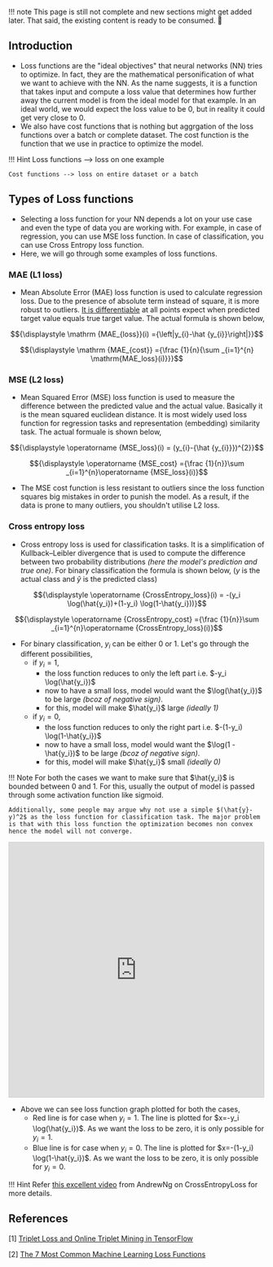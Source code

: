 !!! note
    This page is still not complete and new sections might get added later. That said, the existing content is ready to be consumed. 🍔

## Introduction

- Loss functions are the "ideal objectives" that neural networks (NN) tries to optimize. In fact, they are the mathematical personification of what we want to achieve with the NN. As the name suggests, it is a function that takes input and compute a loss value that determines how further away the current model is from the ideal model for that example. In an ideal world, we would expect the loss value to be 0, but in reality it could get very close to 0.
- We also have cost functions that is nothing but aggrgation of the loss functions over a batch or complete dataset. The cost function is the function that we use in practice to optimize the model.

!!! Hint
    Loss functions --> loss on one example

    Cost functions --> loss on entire dataset or a batch

## Types of Loss functions

- Selecting a loss function for your NN depends a lot on your use case and even the type of data you are working with. For example, in case of regression, you can use MSE loss function. In case of classification, you can use Cross Entropy loss function. 
- Here, we will go through some examples of loss functions.

### MAE (L1 loss)

- Mean Absolute Error (MAE) loss function is used to calculate regression loss. Due to the presence of absolute term instead of square, it is more robust to outliers. [It is differentiable](https://stats.stackexchange.com/questions/312737/mean-absolute-error-mae-derivative) at all points expect when predicted target value equals true target value. The actual formula is shown below,

$${\displaystyle \mathrm {MAE_{loss}}(i) ={\left|y_{i}-\hat {y_{i}}\right|}}$$

$${\displaystyle \mathrm {MAE_{cost}} ={\frac {1}{n}{\sum _{i=1}^{n} \mathrm{MAE_loss}(i)}}}$$

### MSE (L2 loss)

- Mean Squared Error (MSE) loss function is used to measure the difference between the predicted value and the actual value. Basically it is the mean squared euclidean distance. It is most widely used loss function for regression tasks and representation (embedding) similarity task. The actual formuale is shown below, 

$${\displaystyle \operatorname {MSE_loss}(i) = (y_{i}-{\hat {y_{i}}})^{2}}$$

$${\displaystyle \operatorname {MSE_cost} ={\frac {1}{n}}\sum _{i=1}^{n}\operatorname {MSE_loss}(i)}$$

- The MSE cost function is less resistant to outliers since the loss function squares big mistakes in order to punish the model. As a result, if the data is prone to many outliers, you shouldn't utilise L2 loss.

### Cross entropy loss

- Cross entropy loss is used for classification tasks. It is a simplification of Kullback–Leibler divergence that is used to compute the difference between two probability distributions *(here the model's prediction and true one)*. For binary classification the formula is shown below, ($y$ is the actual class and $\hat{y}$ is the predicted class)

$${\displaystyle \operatorname {CrossEntropy_loss}(i) = -(y_i \log(\hat{y_i})+(1-y_i) \log(1-\hat{y_i}))}$$

$${\displaystyle \operatorname {CrossEntropy_cost} ={\frac {1}{n}}\sum _{i=1}^{n}\operatorname {CrossEntropy_loss}(i)}$$

- For binary classification, $y_i$ can be either 0 or 1. Let's go through the different possibilities, 
  - if $y_i=1$, 
    - the loss function reduces to only the left part i.e. $-y_i \log(\hat{y_i})$
    - now to have a small loss, model would want the $\log(\hat{y_i})$ to be large *(bcoz of negative sign)*. 
    - for this, model will make $\hat{y_i}$ large *(ideally 1)*
  - if $y_i=0$, 
    - the loss function reduces to only the right part i.e. $-(1-y_i) \log(1-\hat{y_i})$
    - now to have a small loss, model would want the $\log(1 - \hat{y_i})$ to be large *(bcoz of negative sign)*. 
    - for this, model will make $\hat{y_i}$ small *(ideally 0)*

!!! Note
    For both the cases we want to make sure that $\hat{y_i}$ is bounded between 0 and 1. For this, usually the output of model is passed through some activation function like sigmoid.

    Additionally, some people may argue why not use a simple $(\hat{y}-y)^2$ as the loss function for classification task. The major problem is that with this loss function the optimization becomes non convex hence the model will not converge.

<iframe src="https://www.desmos.com/calculator/lfquh1ib5d?embed" width="500" height="500" style="border: 1px solid #ccc" frameborder=0></iframe>

- Above we can see loss function graph plotted for both the cases,
  - Red line is for case when $y_i=1$. The line is plotted for $x=-y_i \log(\hat{y_i})$. As we want the loss to be zero, it is only possible for $y_i=1$.
  - Blue line is for case when $y_i=0$. The line is plotted for $x=-(1-y_i) \log(1-\hat{y_i})$. As we want the loss to be zero, it is only possible for $y_i=0$.

!!! Hint
    Refer [this excellent video](https://www.coursera.org/lecture/neural-networks-deep-learning/logistic-regression-cost-function-yWaRd) from AndrewNg on CrossEntropyLoss for more details.

<!-- ### Triplet loss -->


## References

[1] [Triplet Loss and Online Triplet Mining in TensorFlow](https://omoindrot.github.io/triplet-loss)

[2] [The 7 Most Common Machine Learning Loss Functions](https://builtin.com/machine-learning/common-loss-functions)